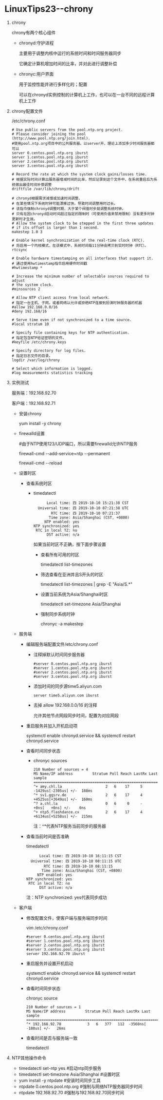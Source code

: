 # LinuxTips23--chrony

1. chrony

   chrony有两个核心组件

   + chronyd:守护进程

     主要用于调整内核中运行的系统时间和时间服务器同步

     它确定计算机增加时间的比率，并对此进行调整补偿

   + chronyc:用户界面

     用于监控性能并进行多样化的；配置

     可以在chronyd实例控制的计算机上工作，也可以在一台不同的远程计算机上工作

2. chrony配置文件

   /etc/chrony.conf

   ```
   # Use public servers from the pool.ntp.org project.
   # Please consider joining the pool (http://www.pool.ntp.org/join.html).
   #使用pool.ntp.org项目中的公共服务器。以server开，理论上添加多少时间服务器都可以
   server 0.centos.pool.ntp.org iburst
   server 1.centos.pool.ntp.org iburst
   server 2.centos.pool.ntp.org iburst
   server 3.centos.pool.ntp.org iburst
   
   # Record the rate at which the system clock gains/losses time.
   # 根据实际时间计算出服务器增减时间的比率，然后记录到这个文件中，在系统重启后为系统做出最佳时间补偿调整
   driftfile /var/lib/chrony/drift
   
   # chronyd根据需求减慢或加速时间调整，
   # 在某些情况下系统时钟可能漂移过快，导致时间调整用时过长。
   # 该指令强制chronyd调整时期，大于某个阀值时步就调整系统时钟。
   # 只有在因chronyd启动时间超过指定的限制时（可使用负值来禁用限制）没有更多时钟更新时才生效。
   # Allow the system clock to be stepped in the first three updates
   # if its offset is larger than 1 second.
   makestep 1.0 3
   
   # Enable kernel synchronization of the real-time clock (RTC).
   # 将启用一个内核模式，在该模式中，系统时间每11分钟会拷贝到实时时钟（RTC）。
   rtcsync
   
   # Enable hardware timestamping on all interfaces that support it.
   # 通过使用hwtimestamp指令启用硬件时间戳
   #hwtimestamp *
   
   # Increase the minimum number of selectable sources required to adjust
   # the system clock.
   #minsources 2
   
   # Allow NTP client access from local network.
   # 指定一台主机、子网，或者网络以允许或拒绝NTP连接到扮演时钟服务器的机器
   #allow 192.168.0.0/16
   #deny 192.168/16
   
   # Serve time even if not synchronized to a time source.
   #local stratum 10
   
   # Specify file containing keys for NTP authentication.
   # 指定包含NTP验证密钥的文件。
   #keyfile /etc/chrony.keys
   
   # Specify directory for log files.
   # 指定日志文件的目录。
   logdir /var/log/chrony
   
   # Select which information is logged.
   #log measurements statistics tracking
   
   ```

3. 实例测试

   服务端：192.168.92.70

   客户端：192.168.92.71

   + 安装chrony

     yum install -y chrony

   + firewalld设置

     #由于NTP使用123/UDP端口，所以需要firewalld允许NTP服务

     firewall-cmd --add-service=ntp --permanent

     firewall-cmd --reload

   + 设置时区

     + 查看系统时区

       + timedatectl

         ```
               Local time: 四 2019-10-10 15:21:38 CST
           Universal time: 四 2019-10-10 07:21:38 UTC
                 RTC time: 四 2019-10-10 07:21:37
                Time zone: Asia/Shanghai (CST, +0800)
              NTP enabled: yes
         NTP synchronized: yes
          RTC in local TZ: no
               DST active: n/a
         
         ```

         如果当前时区不正确，按下面步骤设置

         + 查看所有可用的时区

           timedatectl list-timezones

         + 筛选查看在亚洲并且S开头的时区

           timedatectl list-timezones | grep -E "Asia/S.*"

         + 设置当前系统为Asia/Shanghai时区

           timedatectl set-timezone Asia/Shanghai

         + 强制同步系统时钟

           chronyc -a makestep

   + 服务端

     + 编辑服务端配置文件/etc/chrony.conf

       + 注释掉默认时间同步服务器

         ```
         #server 0.centos.pool.ntp.org iburst
         #server 1.centos.pool.ntp.org iburst
         #server 2.centos.pool.ntp.org iburst
         #server 3.centos.pool.ntp.org iburst
         ```

       + 添加时间的同步源time5.aliyun.com

         ```
         server time5.aliyun.com iburst
         ```

       + 去掉 allow 192.168.0.0/16 的注释

         允许其他节点网段同步时间，配置为对应网段

     + 重启服务并加入开机启动项

       systemctl enable chronyd.service && systemctl restart chronyd.service

     + 查看时间同步状态

       + chronyc sources

         ```
         210 Number of sources = 4
         MS Name/IP address         Stratum Poll Reach LastRx Last sample               
         ===============================================================================
         ^+ amy.chl.la                    2   6    17     5  -1429us[-2305us] +/-  188ms
         ^* sv1.ggsrv.de                  2   6    17     4  +4525us[+3649us] +/-  160ms
         ^? a.chl.la                      0   6     0     -     +0ns[   +0ns] +/-    0ns
         ^+ ntp5.flashdance.cx            2   6    17     4  +6134us[+5258us] +/-  215ms
         ```

         注：^*代表NTP服务当前同步的服务器

     + 查看当前时间是否准确

       timedatectl

       ```
             Local time: 四 2019-10-10 16:11:15 CST
         Universal time: 四 2019-10-10 08:11:15 UTC
               RTC time: 四 2019-10-10 08:11:15
              Time zone: Asia/Shanghai (CST, +0800)
            NTP enabled: yes
       NTP synchronized: yes
        RTC in local TZ: no
             DST active: n/a
       ```

       注：NTP synchronized: yes代表同步成功

   + 客户端

     + 修改配置文件，使客户端与服务端同步时间

       vim /etc/chrony.conf

       ```
       #server 0.centos.pool.ntp.org iburst
       #server 1.centos.pool.ntp.org iburst
       #server 2.centos.pool.ntp.org iburst
       #server 3.centos.pool.ntp.org iburst
       server 192.168.92.70 iburst
       ```

     + 重启服务并设置开机启动

       systemctl enable chronyd.service && systemctl restart chronyd.service

     + 查看时间同步状态

       chronyc source

       ```
       210 Number of sources = 1
       MS Name/IP address         Stratum Poll Reach LastRx Last sample               
       ===============================================================================
       ^* 192.168.92.70            3   6   377   112  -3560ns[ -180us] +/-   26ms
       ```

     + 查看时间是否与服务端一致

       timedatectl

4. NTP其他操作命令
   + timedatectl set-ntp yes   #启动ntp同步服务
   + timedatectl set-timezone Asia/Shanghai   #设置时区
   + yum install -y ntpdate   #安装时间同步工具
   + ntpdate 0.centos.pool.ntp.org   #强制与网络NTP服务器同步时间
   + ntpdate 192.168.92.70   #强制与192.168.92.70同步时间





